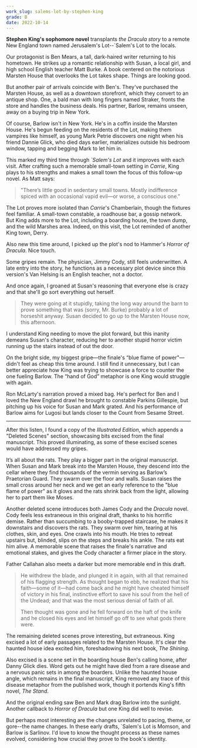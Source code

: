 ```yaml
---
work_slug: salems-lot-by-stephen-king
grade: B
date: 2022-10-14
---
```


**Stephen King's sophomore novel** transplants <span data-work-slug="dracula-by-bram-stoker">_the Dracula story_</span> to a remote New England town named Jerusalem's Lot--`Salem's Lot to the locals.

<!-- end -->

Our protagonist is Ben Mears, a tall, dark-haired writer returning to his hometown. He strikes up a romantic relationship with Susan, a local girl, and high school English teacher Matt Burke. A book centered on the notorious Marsten House that overlooks the Lot takes shape. Things are looking good.

But another pair of arrivals coincide with Ben's. They've purchased the Marsten House, as well as a downtown storefront, which they convert to an antique shop. One, a bald man with long fingers named Straker, fronts the store and handles the business deals. His partner, Barlow, remains unseen, away on a buying trip in New York.

Of course, Barlow isn't in New York. He's in a coffin inside the Marsten House. He's begun feeding on the residents of the Lot, making them vampires like himself, as young Mark Petrie discovers one night when his friend Dannie Glick, who died days earlier, materializes outside his bedroom window, tapping and begging Mark to let him in.

This marked my third time through _`Salem's Lot_ and it improves with each visit. After crafting such a memorable small-town setting in <span data-work-slug="carrie-by-stephen-king">_Carrie_</span>, King plays to his strengths and makes a small town the focus of this follow-up novel. As Matt says:

> "There’s little good in sedentary small towns. Mostly indifference spiced with an occasional vapid evil—or worse, a conscious one."

The Lot proves more isolated than _Carrie_'s Chamberlain, though the fixtures feel familiar. A small-town constable, a roadhouse bar, a gossip network. But King adds more to the Lot, including a boarding house, the town dump, and the wild Marshes area. Indeed, on this visit, the Lot reminded of another King town, Derry.

Also new this time around, I picked up the plot's nod to Hammer's _Horror of Dracula_. Nice touch.

Some gripes remain. The physician, Jimmy Cody, still feels underwritten. A late entry into the story, he functions as a necessary plot device since this version's Van Helsing is an English teacher, not a doctor.

And once again, I groaned at Susan's reasoning that everyone else is crazy and that she'll go sort everything out herself.

> They were going at it stupidly, taking the long way around the barn to prove something that was (sorry, Mr. Burke) probably a lot of horseshit anyway. Susan decided to go up to the Marsten House now, this afternoon.

I understand King needing to move the plot forward, but this inanity demeans Susan's character, reducing her to another stupid horror victim running up the stairs instead of out the door.

On the bright side, my biggest gripe—the finale's “blue flame of power"—didn't feel as cheap this time around. I still find it unnecessary, but I can better appreciate how King was trying to showcase a force to counter the one fueling Barlow. The “hand of God” metaphor is one King would struggle with again.

Ron McLarty's narration proved a mixed bag. He's perfect for Ben and I loved the New England drawl he brought to constable Parkins Gillespie, but pitching up his voice for Susan and Mark grated. And his performance of Barlow aims for Lugosi but lands closer to the Count from Sesame Street.

---

After this listen, I found a copy of the _Illustrated Edition_, which appends a "Deleted Scenes" section, showcasing bits excised from the final manuscript. This proved illuminating, as some of these excised scenes would have addressed my gripes.

It’s all about the rats. They play a bigger part in the original manuscript. When Susan and Mark break into the Marsten House, they descend into the cellar where they find thousands of the vermin serving as Barlow’s Praetorian Guard. They swarm over the floor and walls. Susan raises the small cross around her neck and we get an early reference to the "blue flame of power" as it glows and the rats shrink back from the light, allowing her to part them like Moses.

Another deleted scene introduces both James Cody and the _Dracula_ novel. Cody feels less extraneous in this original draft, thanks to his horrific demise. Rather than succumbing to a booby-trapped staircase, he makes it downstairs and discovers the rats. They swarm over him, tearing at his clothes, skin, and eyes. One crawls into his mouth. He tries to retreat upstairs but, blinded, slips on the steps and breaks his ankle. The rats eat him alive. A memorable scene that raises the finale's narrative and emotional stakes, and gives the Cody character a firmer place in the story.

Father Callahan also meets a darker but more memorable end in this draft.

> He withdrew the blade, and plunged it in again, with all that remained of his flagging strength. As thought began to ebb, he realized that his faith—some of it—had come back and he might have cheated himself of victory in his final, instinctive effort to save his soul from the hell of the Undead; and that was the most serious denial of faith of all.
>
> Then thought was gone and he fell forward on the haft of the knife and he closed his eyes and let himself go off to see what gods there were.

The remaining deleted scenes prove interesting, but extraneous. King excised a lot of early passages related to the Marsten House. It's clear the haunted house idea excited him, foreshadowing his next book, <span data-work-slug="the-shining-by-stephen-king">_The Shining_</span>.

Also excised is a scene set in the boarding house Ben's calling home, after Danny Glick dies. Word gets out he might have died from a rare disease and a nervous panic sets in among the boarders. Unlike the haunted house angle, which remains in the final manuscript, King removed any trace of this disease metaphor from the published work, though it portends King's fifth novel, <span data-work-slug="the-stand-by-stephen-king">_The Stand_</span>.

And the original ending saw Ben and Mark drag Barlow into the sunlight. Another callback to _Horror of Dracula_ but one King did well to revise.

But perhaps most interesting are the changes unrelated to pacing, theme, or gore--the name changes. In these early drafts, `Salem's Lot is Momson, and Barlow is Sarlinov. I'd love to know the thought process as these names evolved, considering how crucial they prove to the book's identity.
